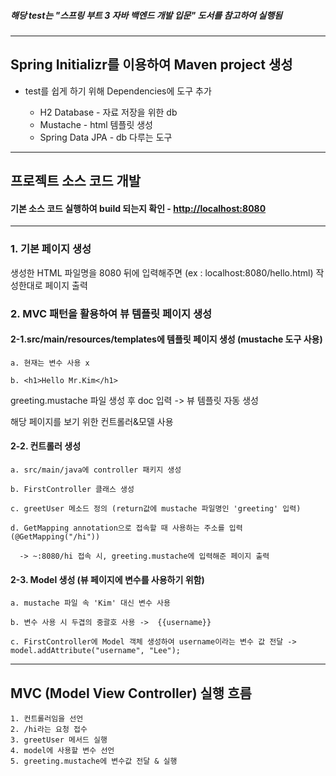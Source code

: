##### 해당 test는 "스프링 부트 3 자바 백엔드 개발 입문" 도서를 참고하여 실행됨
---
## Spring Initializr를 이용하여 Maven project 생성

* test를 쉽게 하기 위해 Dependencies에 도구 추가
  
  * H2 Database - 자료 저장을 위한 db
  * Mustache - html 템플릿 생성
  * Spring Data JPA - db 다루는 도구
 
---
## 프로젝트 소스 코드 개발
#### 기본 소스 코드 실행하여 build 되는지 확인 - <http://localhost:8080>
---

### 1. 기본 페이지 생성
생성한 HTML 파일명을 8080 뒤에 입력해주면 (ex : localhost:8080/hello.html)
작성한대로 페이지 출력

### 2. MVC 패턴을 활용하여 뷰 템플릿 페이지 생성
#### 2-1.src/main/resources/templates에 템플릿 페이지 생성 (mustache 도구 사용)
    a. 현재는 변수 사용 x

    b. <h1>Hello Mr.Kim</h1>

greeting.mustache 파일 생성 후 doc 입력 -> 뷰 템플릿 자동 생성

해당 페이지를 보기 위한 컨트롤러&모델 사용

#### 2-2. 컨트롤러 생성
    a. src/main/java에 controller 패키지 생성
  
    b. FirstController 클래스 생성 

    c. greetUser 메소드 정의 (return값에 mustache 파일명인 'greeting' 입력)

    d. GetMapping annotation으로 접속할 때 사용하는 주소를 입력 (@GetMapping("/hi"))

      -> ~:8080/hi 접속 시, greeting.mustache에 입력해준 페이지 출력

#### 2-3. Model 생성 (뷰 페이지에 변수를 사용하기 위함)
    a. mustache 파일 속 'Kim' 대신 변수 사용

    b. 변수 사용 시 두겹의 중괄호 사용 ->  {{username}}

    c. FirstController에 Model 객체 생성하여 username이라는 변수 값 전달 -> model.addAttribute("username", "Lee");

---
## MVC (Model View Controller) 실행 흐름
    1. 컨트롤러임을 선언
    2. /hi라는 요청 접수
    3. greetUser 메서드 실행
    4. model에 사용할 변수 선언
    5. greeting.mustache에 변수값 전달 & 실행

























    
